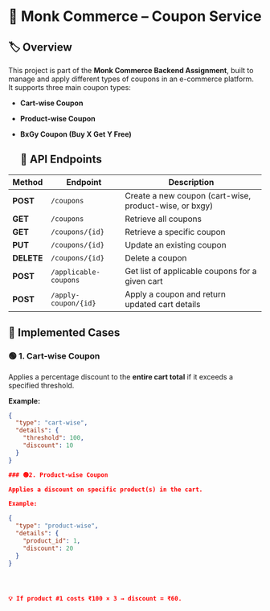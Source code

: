 # 🧾 Monk Commerce – Coupon Service

## 🏷️ Overview
This project is part of the **Monk Commerce Backend Assignment**, built to manage and apply different types of coupons in an e-commerce platform.  
It supports three main coupon types:
- **Cart-wise Coupon**  
- **Product-wise Coupon**  
- **BxGy Coupon (Buy X Get Y Free)**

  ## 🚀 API Endpoints

| Method | Endpoint | Description |
|--------|-----------|-------------|
| **POST** | `/coupons` | Create a new coupon (cart-wise, product-wise, or bxgy) |
| **GET** | `/coupons` | Retrieve all coupons |
| **GET** | `/coupons/{id}` | Retrieve a specific coupon |
| **PUT** | `/coupons/{id}` | Update an existing coupon |
| **DELETE** | `/coupons/{id}` | Delete a coupon |
| **POST** | `/applicable-coupons` | Get list of applicable coupons for a given cart |
| **POST** | `/apply-coupon/{id}` | Apply a coupon and return updated cart details |

## 🧩 Implemented Cases

### 🟢 1. Cart-wise Coupon
Applies a percentage discount to the **entire cart total** if it exceeds a specified threshold.

**Example:**
```json
{
  "type": "cart-wise",
  "details": {
    "threshold": 100,
    "discount": 10
  }
}

### 🟢2. Product-wise Coupon

Applies a discount on specific product(s) in the cart.

Example:

{
  "type": "product-wise",
  "details": {
    "product_id": 1,
    "discount": 20
  }
}




💡 If product #1 costs ₹100 × 3 → discount = ₹60.
